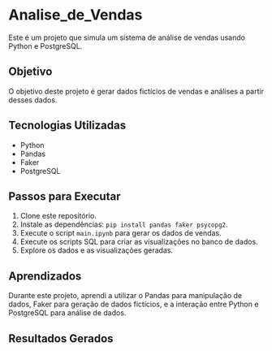 # Analise_de_Vendas
Este é um projeto que simula um sistema de análise de vendas usando Python e PostgreSQL.

## Objetivo

O objetivo deste projeto é gerar dados fictícios de vendas e análises a partir desses dados.

## Tecnologias Utilizadas

- Python
- Pandas
- Faker
- PostgreSQL

## Passos para Executar

1. Clone este repositório.
2. Instale as dependências: `pip install pandas faker psycopg2`.
3. Execute o script `main.ipynb` para gerar os dados de vendas.
4. Execute os scripts SQL para criar as visualizações no banco de dados.
5. Explore os dados e as visualizações geradas.

## Aprendizados

Durante este projeto, aprendi a utilizar o Pandas para manipulação de dados, Faker para geração de dados fictícios, e a interação entre Python e PostgreSQL para análise de dados.

## Resultados Gerados
